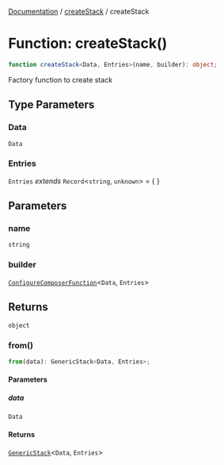 [Documentation](../../index.md) / [createStack](../index.md) / createStack

# Function: createStack()

```ts
function createStack<Data, Entries>(name, builder): object;
```

Factory function to create stack

## Type Parameters

### Data

`Data`

### Entries

`Entries` *extends* `Record`\<`string`, `unknown`\> = \{
\}

## Parameters

### name

`string`

### builder

[`ConfigureComposerFunction`](../type-aliases/ConfigureComposerFunction.md)\<`Data`, `Entries`\>

## Returns

`object`

### from()

```ts
from(data): GenericStack<Data, Entries>;
```

#### Parameters

##### data

`Data`

#### Returns

[`GenericStack`](../classes/GenericStack.md)\<`Data`, `Entries`\>
